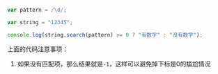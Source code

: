 ```javascript
var pattern = /\d/;

var string = "12345";

console.log(string.search(pattern) >= 0 ? "有数字" : "没有数字");
```

上面的代码注意事项：

1. 如果没有匹配项，那么结果就是`-1`，这样可以避免掉下标是0的尴尬情况